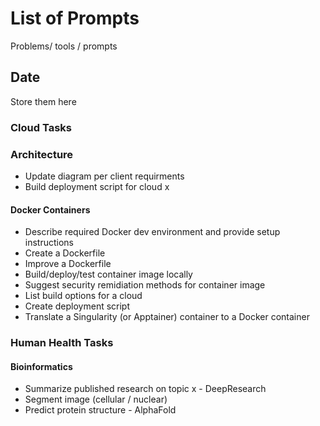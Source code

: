 # List of Prompts

Problems/ tools / prompts

## Date

Store them here

### Cloud Tasks

### Architecture
- Update diagram per client requirments
- Build deployment script for cloud x

#### Docker Containers
- Describe required Docker dev environment and provide setup instructions
- Create a Dockerfile
- Improve a Dockerfile
- Build/deploy/test container image locally
- Suggest security remidiation methods for container image
- List build options for a cloud
- Create deployment script
- Translate a Singularity (or Apptainer) container to a Docker container

### Human Health Tasks

#### Bioinformatics
- Summarize published research on topic x - DeepResearch
- Segment image (cellular / nuclear)
- Predict protein structure - AlphaFold
